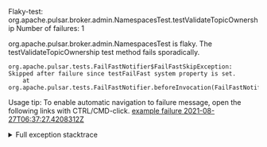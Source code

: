         
Flaky-test: org.apache.pulsar.broker.admin.NamespacesTest.testValidateTopicOwnership
Number of failures: 1

org.apache.pulsar.broker.admin.NamespacesTest is flaky. The testValidateTopicOwnership test method fails sporadically.

```
org.apache.pulsar.tests.FailFastNotifier$FailFastSkipException: Skipped after failure since testFailFast system property is set.
	at org.apache.pulsar.tests.FailFastNotifier.beforeInvocation(FailFastNotifier.java:88)

```

Usage tip: To enable automatic navigation to failure message, open the following links with CTRL/CMD-click.
[example failure 2021-08-27T06:37:27.4208312Z](https://github.com/apache/pulsar/runs/3440411059?check_suite_focus=true#step:9:1139)


<details>
<summary>Full exception stacktrace</summary>
<code><pre>
org.apache.pulsar.tests.FailFastNotifier$FailFastSkipException: Skipped after failure since testFailFast system property is set.
	at org.apache.pulsar.tests.FailFastNotifier.beforeInvocation(FailFastNotifier.java:88)

</pre></code>
</details>

